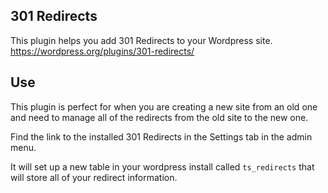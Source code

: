 301 Redirects
----------
This plugin helps you add 301 Redirects to your Wordpress site.<br>
https://wordpress.org/plugins/301-redirects/

Use
----------
This plugin is perfect for when you are creating a new site from an old one and need to manage all of the redirects from the old site to the new one.  

Find the link to the installed 301 Redirects in the Settings tab in the admin menu.

It will set up a new table in your wordpress install called ```ts_redirects``` that will store all of your redirect information.
